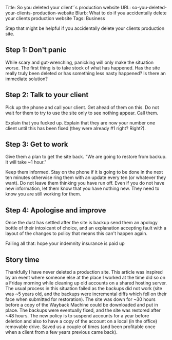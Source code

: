 Title: So you deleted your client'`s production website
URL: so-you-deleted-your-clients-production-website
Blurb: What to do if you accidentally delete your clients production website
Tags: Business

Step that might be helpful if you accidentally delete your clients production site.

## Step 1: Don't panic
While scary and gut-wrenching, panicking will only make the situation worse. The first thing is to take stock of what has happened. Has the site really truly been deleted or has something less nasty happened? Is there an immediate solution?

## Step 2: Talk to your client
Pick up the phone and call your client. Get ahead of them on this. Do not wait for them to try to use the site only to see nothing appear. Call them.

Explain that you fucked up. Explain that they are now your number one client until this has been fixed (they were already #1 right? Right?).

## Step 3: Get to work
Give them a plan to get the site back. "We are going to restore from backup. It will take ~1 hour."

Keep them informed. Stay on the phone if it is going to be done in the next ten minutes otherwise ring them with an update every ten (or whatever they want). Do not leave them thinking you have run off. Even if you do not have new information, let them know that you have nothing new. They need to know you are still working for them.

## Step 4: Apologise and improve
Once the dust has settled after the site is backup send them an apology bottle of their intoxicant of choice, and an explanation accepting fault with a layout of the changes to policy that means this can't happen again.

Failing all that: hope your indemnity insurance is paid up

## Story time
Thankfully I have never deleted a production site. This article was inspired by an event where someone else at the place I worked at the time did so on a Friday morning while cleaning up old accounts on a shared hosting server. The usual process in this situation failed as the backups did not work (site was ~5 years old, and the backups were incremental diffs which fell on their face when submitted for restoration). The site was down for ~30 hours before a copy of the Wayback Machine could be downloaded and put in place. The backups were eventually fixed, and the site was restored after ~48 hours. The new policy is to suspend accounts for a year before deletion and also to have a copy of the account on a local (in the office) removable drive. Saved us a couple of times (and been profitable once when a client from a few years previous came back).
